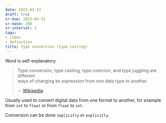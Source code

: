 ```yaml
---
date: 2023-03-23
draft: true
sr-due: 2023-03-31
sr-ease: 268
sr-interval: 3
tags:
- inbox
- definition
title: Type conversion (type casting)
---
```

   
Word is self-explanatory.   
   
> Type conversion, type casting, type coercion, and type juggling are different   
> ways of changing an expression from one data type to another.   
>   
> -- [Wikipedia](https://en.wikipedia.org/wiki/Type_conversion)   
   
Usually used to convert digital data from one format to another, for example   
from `int` to `float` or from `float` to `int`.   
   
Conversion can be done `implicitly` or `explicitly`.